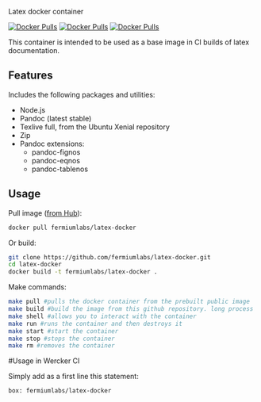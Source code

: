 Latex docker container

[![Docker Pulls](https://img.shields.io/docker/pulls/fermiumlabs/latex-docker.svg?maxAge=2592000)](https://hub.docker.com/r/fermiumlabs/latex-docker/) [![Docker Pulls](https://img.shields.io/docker/automated/fermiumlabs/latex-docker.svg?maxAge=2592000)](https://hub.docker.com/r/fermiumlabs/latex-docker/)  [![Docker Pulls](https://img.shields.io/docker/stars/fermiumlabs/latex-docker.svg?maxAge=2592000)](https://hub.docker.com/r/fermiumlabs/latex-docker/)

This container is intended to be used as a base image in CI builds of latex documentation.

## Features

Includes the following packages and utilities:

* Node.js 
* Pandoc (latest stable)
* Texlive full, from the Ubuntu Xenial repository
* Zip 
* Pandoc extensions:
  * pandoc-fignos
  * pandoc-eqnos
  * pandoc-tablenos

## Usage

Pull image ([from Hub](https://registry.hub.docker.com/u/fermiumlabs/latex)):

```bash
docker pull fermiumlabs/latex-docker
```

Or build:

```bash
git clone https://github.com/fermiumlabs/latex-docker.git
cd latex-docker
docker build -t fermiumlabs/latex-docker .
```
Make commands:

```bash
make pull #pulls the docker container from the prebuilt public image
make build #build the image from this github repository. long process
make shell #allows you to interact with the container
make run #runs the container and then destroys it
make start #start the container
make stop #stops the container
make rm #removes the container
```

#Usage in Wercker CI

Simply add as a first line this statement:

```
box: fermiumlabs/latex-docker
```
